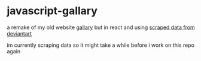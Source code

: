 # javascript-gallary
a remake of my old website [gallary](https://github.com/nar2p1nk/gallary) but in react and using [scraped data from deviantart](https://github.com/nar2p1nk/deviantart-popular-scraper)

im currently scraping data so it might take a while before i work on this repo again
